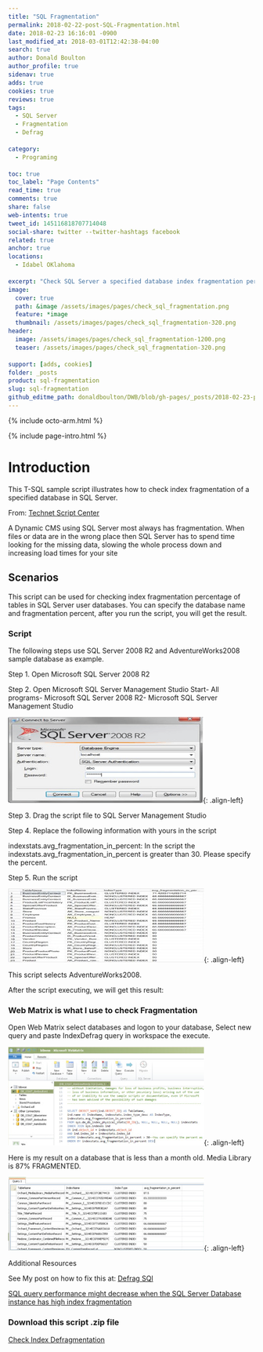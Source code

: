 ```yaml
---
title: "SQL Fragmentation"
permalink: 2018-02-22-post-SQL-Fragmentation.html
date: 2018-02-23 16:16:01 -0900
last_modified_at: 2018-03-01T12:42:38-04:00
search: true
author: Donald Boulton
author_profile: true
sidenav: true
adds: true
cookies: true
reviews: true
tags:
  - SQL Server
  - Fragmentation
  - Defrag

category:
  - Programing
  
toc: true
toc_label: "Page Contents"
read_time: true
comments: true
share: false
web-intents: true
tweet_id: 145116818707714048
social-share: twitter --twitter-hashtags facebook
related: true
anchor: true
locations:
  - Idabel OKlahoma

excerpt: "Check SQL Server a specified database index fragmentation percentage (SQL). A Dynamic CMS using SQL Server most always has fragmentation. When files or data are in the wrong place then SQL Server has to spend time looking for the missing data, slowing the whole process down and increasing load times for your site."
image:
  cover: true
  path: &image /assets/images/pages/check_sql_fragmentation.png
  feature: *image
  thumbnail: /assets/images/pages/check_sql_fragmentation-320.png
header:
  image: /assets/images/pages/check_sql_fragmentation-1200.png
  teaser: /assets/images/pages/check_sql_fragmentation-320.png

support: [adds, cookies]
folder: _posts
product: sql-fragmentation
slug: sql-fragmentation
github_editme_path: donaldboulton/DWB/blob/gh-pages/_posts/2018-02-23-post-SQL-Fragmentation.md
---
```


{% include octo-arm.html %}

{% include page-intro.html %}

# Introduction

This T-SQL sample script illustrates how to check index fragmentation of a specified database in SQL Server.

From: [Technet Script Center](http://gallery.technet.microsoft.com/scriptcenter/Check-SQL-Server-a-a5758043#content)

A Dynamic CMS using SQL Server most always has fragmentation. When files or data are in the wrong place then SQL Server has to spend time looking for the missing data, slowing the whole process down and increasing load times for your site

## Scenarios

This script can be used for checking index fragmentation percentage of tables in SQL Server user databases. You can specify the database name and fragmentation percent, after you run the script, you will get the result.

### Script

The following steps use SQL Server 2008 R2 and AdventureWorks2008 sample database as example.

Step 1\. Open Microsoft SQL Server 2008 R2

Step 2\. Open Microsoft SQL Server Management Studio
Start- All programs- Microsoft SQL Server 2008 R2- Microsoft SQL Server Management Studio

![SQL Management](/assets/images/pages/sql_management.png){: .align-left}

Step 3\. Drag the script file to SQL Server Management Studio

Step 4\. Replace the following information with yours in the script

indexstats.avg_fragmentation_in_percent: In the script the  indexstats.avg_fragmentation_in_percent is greater than 30\. Please specify the percent.

Step 5\. Run the script

![Script Results](/assets/images/pages/script-results.jpg){: .align-left}

This script selects AdventureWorks2008.

After the script executing, we will get this result:

### Web Matrix is what I use to check Fragmentation

Open Web Matrix select databases and logon to your database, Select new query and paste IndexDefrag query in workspace the execute.

![Web Matrix](/assets/images/pages/IndexFragmentation_WebMatrix.png){: .align-left}

Here is my result on a database that is less than a month old. Media Library is 87% FRAGMENTED.

![Web Matrix Script Results](/assets/images/pages/IndexFragmentation_WebMatrix_Script_Results.png){: .align-left}

Additional Resources

See My post on how to fix this at: [Defrag SQl](https://donaldboulton.gihub.io/DWB/Defrag-SQL)

[SQL query performance might decrease when the SQL Server Database instance has high index fragmentation](http://support.microsoft.com/kb/2755960)

### Download this script .zip file

[Check Index Defragmentation](https://drive.google.com/open?id=1_BAytAHtcqp23dw-mOFSRjiIRzqPjmnX)